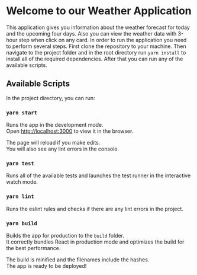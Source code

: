 # Welcome to our Weather Application
This application gives you information about the weather forecast for today and the upcoming four days. Also you can view the weather data with 3-hour step when click on any card. In order to run the application you need to perform several steps. First clone the repository to your machine. Then navigate to the project folder and in the root directory run `yarn install` to install all of the required dependencies. After that you can run any of the available scripts.

## Available Scripts

In the project directory, you can run:

### `yarn start`

Runs the app in the development mode.\
Open [http://localhost:3000](http://localhost:3000) to view it in the browser.

The page will reload if you make edits.\
You will also see any lint errors in the console.

### `yarn test`

Runs all of the available tests and launches the test runner in the interactive watch mode.

### `yarn lint`
Runs the eslint rules and checks if there are any lint errors in the project.

### `yarn build`

Builds the app for production to the `build` folder.\
It correctly bundles React in production mode and optimizes the build for the best performance.

The build is minified and the filenames include the hashes.\
The app is ready to be deployed!
